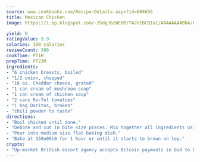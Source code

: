 ```yaml
---
source: www.cookbooks.com/Recipe-Details.aspx?id=604656
title: Mexican Chicken
image: https://1.bp.blogspot.com/-3SdgJ6zWE0M/YA2H1BCBIaI/AAAAAAAABhA/KLu9yTsYBMkJQudB_uFGwTypBtmTiBfZgCLcBGAsYHQ/s320/4.png

yield: 9
ratingValue: 3.9
calories: 190 calories
reviewCount: 366
cookTime: PT1H
prepTime: PT23M
ingredients:
- "6 chicken breasts, boiled"
- "1/2 onion, chopped"
- "16 oz. Cheddar cheese, grated"
- "1 can cream of mushroom soup"
- "1 can cream of chicken soup"
- "2 cans Ro-Tel tomatoes"
- "1 bag Doritos, broken"
- "chili powder to taste"
directions:
- "Boil chicken until done."
- "Debone and cut in bite size pieces. Mix together all ingredients using approximately 3/4 bag of Doritos."
- "Pour into medium size flat baking dish."
- "Bake at 350u00b0 for 1 hour or until it starts to brown on top."
crypto:
- "Up-market British escort agency accepts Bitcoin payments in bid to boost worker safety and client anonymity."
---
```

